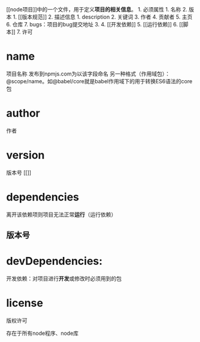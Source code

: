 [[node项目]]中的一个文件，用于定义**项目的相关信息**。
	1. 必须属性
		1. 名称
		2. 版本
			1. [[版本规范]] 
	2. 描述信息
		1. description
		2. 关键词
		3. 作者
		4. 贡献者
		5. 主页
		6. 仓库
		7. bugs：项目的bug提交地址
	3. 
	4. [[开发依赖]] 
	5. [[运行依赖]] 
	6. [[脚本]] 
	7. 许可
# name
项目名称
发布到npmjs.com为以该字段命名
另一种格式（作用域包）：@scope/name。如@babel/core就是babel作用域下的用于转换ES6语法的core包
# author
作者
# version
版本号
[[]]
# dependencies
离开该依赖项则项目无法正常**运行**（运行依赖）
## 版本号

# devDependencies:
开发依赖：对项目进行**开发**或修改时必须用到的包
# license
版权许可

存在于所有node程序、node库